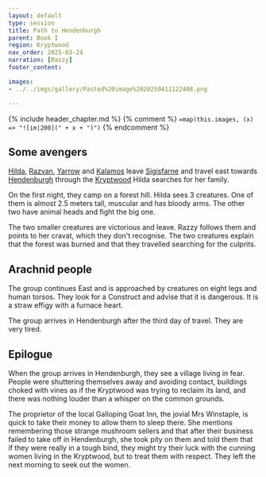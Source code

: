 ```yaml
---
layout: default
type: session
title: Path to Hendenburgh 
parent: Book I
region: Kryptwood 
nav_order: 2025-03-24
narration: [Razzy]
footer_content: 

images:
- ../../imgs/gallery/Pasted%20image%2020250411122408.png

---
```


{% include header_chapter.md %}
{% comment %}
`=map(this.images, (x) => "![im|200](" + x + ")")`
{% endcomment %}

## Some avengers

[Hilda](../../directory/Sigisfarne/Hilda.md), [Razvan](../../directory/Sigisfarne/Razvan.md), [Yarrow](../../directory/Sigisfarne/Yarrow.md) and [Kalamos](../../directory/Sigisfarne/Kalamos.md) leave [Sigisfarne](../../directory/Sigisfarne/index.md) and travel east towards [Hendenburgh](../../directory/Kryptwood/Hendenburgh.md) through the [Kryptwood](../../directory/Kryptwood/index.md)
Hilda searches for her family.

On the first night, they camp on a forest hill.
Hilda sees 3 creatures.
One of them is almost 2.5 meters tall, muscular and has bloody arms.
The other two have animal heads and fight the big one.

The two smaller creatures are victorious and leave.
Razzy follows them and points to her cravat, which they don't recognise.
The two creatures explain that the forest was burned and that they travelled searching for the culprits.

## Arachnid people

The group continues East and is approached by creatures on eight legs and human torsos.
They look for a Construct and advise that it is dangerous.
It is a straw effigy with a furnace heart.

The group arrives in Hendenburgh after the third day of travel.
They are very tired.

## Epilogue 

When the group arrives in Hendenburgh, they see a village living in fear.
People were shuttering themselves away and avoiding contact, buildings choked with vines as if the Kryptwood was trying to reclaim its land, and there was nothing louder than a whisper on the common grounds.

The proprietor of the local Galloping Goat Inn, the jovial Mrs Winstaple, is quick to take their money to allow them to sleep there.
She mentions remembering those strange mushroom sellers and that after their business failed to take off in Hendenburgh, she took pity on them and told them that if they were really in a tough bind, they might try their luck with the cunning women living in the Kryptwood, but to treat them with respect.
They left the next morning to seek out the women.